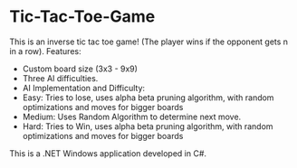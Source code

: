 # Tic-Tac-Toe-Game

This is an inverse tic tac toe game! (The player wins if the opponent gets n in a row). Features:

* Custom board size (3x3 - 9x9)
*  Three AI difficulties.
* AI Implementation and Difficulty:
* Easy: Tries to lose, uses alpha beta pruning algorithm, with random optimizations and moves for bigger boards
* Medium: Uses Random Algorithm to determine next move.
* Hard: Tries to Win, uses alpha beta pruning algorithm, with random optimizations and moves for bigger boards
           
This is a .NET Windows application developed in C#.
